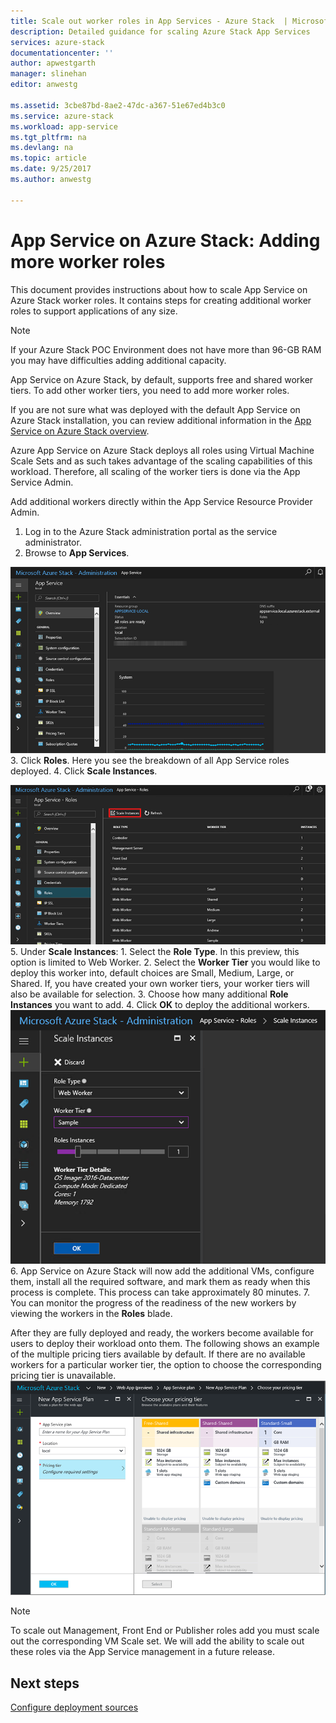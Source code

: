 ```yaml
---
title: Scale out worker roles in App Services - Azure Stack  | Microsoft Docs
description: Detailed guidance for scaling Azure Stack App Services
services: azure-stack
documentationcenter: ''
author: apwestgarth
manager: slinehan
editor: anwestg

ms.assetid: 3cbe87bd-8ae2-47dc-a367-51e67ed4b3c0
ms.service: azure-stack
ms.workload: app-service
ms.tgt_pltfrm: na
ms.devlang: na
ms.topic: article
ms.date: 9/25/2017
ms.author: anwestg

---
```



# App Service on Azure Stack: Adding more worker roles 

This document provides instructions about how to scale App Service on Azure Stack worker roles. It contains steps for creating additional worker roles to support applications of any size.
 
> [!NOTE]
> If your Azure Stack POC Environment does not have more than 96-GB RAM you may have difficulties adding additional capacity.

App Service on Azure Stack, by default, supports free and shared worker tiers. To add other worker tiers, you need to add more worker roles.

If you are not sure what was deployed with the default App Service on Azure Stack installation, you can review additional information in the [App Service on Azure Stack overview](azure-stack-app-service-overview.md).
 
Azure App Service on Azure Stack deploys all roles using Virtual Machine Scale Sets and as such takes advantage of the scaling capabilities of this workload. Therefore, all scaling of the worker tiers is done via the App Service Admin.

Add additional workers directly within the App Service Resource Provider Admin.

1. Log in to the Azure Stack administration portal as the service administrator.
2. Browse to **App Services**.

  ![](media/azure-stack-app-service-add-worker-roles/image01.png)
3. Click **Roles**. Here you see the breakdown of all App Service roles deployed.
4. Click **Scale Instances**.

  ![](media/azure-stack-app-service-add-worker-roles/image02.png)
5. Under **Scale Instances**:
    1. Select the **Role Type**. In this preview, this option is limited to Web Worker.
    2. Select the **Worker Tier** you would like to deploy this worker into, default choices are Small, Medium, Large, or Shared. If, you have created your own worker tiers, your worker tiers will also be available for selection.
    3. Choose how many additional **Role Instances** you want to add.
    4. Click **OK** to deploy the additional workers.
    ![](media/azure-stack-app-service-add-worker-roles/image03.png)
6. App Service on Azure Stack will now add the additional VMs, configure them, install all the required software, and mark them as ready when this process is complete. This process can take approximately 80 minutes.
7. You can monitor the progress of the readiness of the new workers by viewing the workers in the **Roles** blade.

After they are fully deployed and ready, the workers become available for users to deploy their workload onto them. The following shows an example of the multiple pricing tiers available by default. If there are no available workers for a particular worker tier, the option to choose the corresponding pricing tier is unavailable.
![](media/azure-stack-app-service-add-worker-roles/image04.png)

>[!NOTE]
> To scale out Management, Front End or Publisher roles add you must scale out the corresponding VM Scale set. We will add the ability to scale out these roles via the App Service management in a future release.

## Next steps

[Configure deployment sources](azure-stack-app-service-configure-deployment-sources.md)

